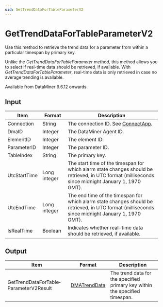 ```yaml
---
uid: GetTrendDataForTableParameterV2
---
```


# GetTrendDataForTableParameterV2

Use this method to retrieve the trend data for a parameter from within a particular timespan by primary key.

Unlike the *GetTrendDataForTableParameter* method, this method allows you to select if real-time data should be retrieved, if available. With *GetTrendDataForTableParameter*, real-time data is only retrieved in case no average trending is available.

Available from DataMiner 9.6.12 onwards.

## Input

| Item | Format | Description |
|--|--|--|
| Connection | String | The connection ID. See [ConnectApp](xref:ConnectApp). |
| DmaID | Integer | The DataMiner Agent ID. |
| ElementID | Integer | The element ID. |
| ParameterID | Integer | The parameter ID. |
| TableIndex | String | The primary key. |
| UtcStartTime | Long integer | The start time of the timespan for which alarm state changes should be retrieved, in UTC format (milliseconds since midnight January 1, 1970 GMT). |
| UtcEndTime | Long integer | The end time of the timespan for which alarm state changes should be retrieved, in UTC format (milliseconds since midnight January 1, 1970 GMT). |
| IsRealTime | Boolean | Indicates whether real-time data should be retrieved, if available. |

## Output

| Item | Format | Description |
|--|--|--|
| GetTrendDataForTable­ParameterV2Result | [DMATrendData](xref:DMATrendData) | The trend data for the specified primary key within the specified timespan. |
